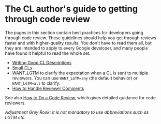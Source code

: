 # The CL author's guide to getting through code review

The pages in this section contain best practices for developers going through
code review. These guidelines should help you get through reviews faster and
with higher-quality results. You don't have to read them all, but they are
intended to apply to every Google developer, and many people have found it
helpful to read the whole set.

-   [Writing Good CL Descriptions](cl-descriptions.md)
-   [Small CLs](small-cls.md)
-   WANT_LGTM to clarify the expectation when a CL is sent to multiple
    reviewers. You can use `WANT_LGTM=any` (the default behavior) or
    `WANT_LGTM=all` to clarify.
-   [How to Handle Reviewer Comments](handling-comments.md)

See also [How to Do a Code Review](../reviewer/), which gives detailed guidance
for code reviewers.

*Adjustment Grey Rook:*
*It is not mandatory to use abbreviations such as LGTM etc.*